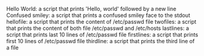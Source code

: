 Hello World: a script that prints 'Hello, world' followed by a new line
Confused smiley: a script that prints a confused smiley face to the stdout
hellofile: a script that prints the content of /etc/passwd file
twofiles: a script that prints the content of both file /etc/passwd and /etc/hosts
lastlines: a script that prints last 10 lines of /etc/passwd file
firstlines: a script that prints first 10 lines of /etc/passwd file
thirdline: a script that prints	the third line of a file